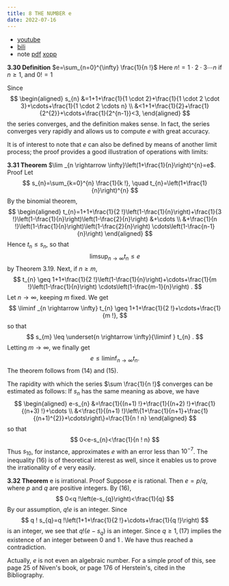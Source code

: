 ```yaml
---
title: 8 THE NUMBER e
date: 2022-07-16
---
```


* [youtube](https://youtu.be/G7IFz0nlmgo)
* [bili](https://www.bilibili.com/video/BV1m8411s7At/)
* note [pdf](https://github.com/chen-gz/bed2/blob/b590a02f3a9e146a3f1e04f18fd66732c27014ff/19%20THE%20NUMBER%20e.pdf) [xopp](https://github.com/chen-gz/bed2/blob/b590a02f3a9e146a3f1e04f18fd66732c27014ff/19%20THE%20NUMBER%20e.xopp)

**3.30 Definition** $e=\sum_{n=0}^{\infty} \frac{1}{n !}$
Here $n !=1 \cdot 2 \cdot 3 \cdots n$ if $n \geq 1$, and $0 !=1$

Since
$$
\begin{aligned}
s_{n} &=1+1+\frac{1}{1 \cdot 2}+\frac{1}{1 \cdot 2 \cdot 3}+\cdots+\frac{1}{1 \cdot 2 \cdots n} \\
&<1+1+\frac{1}{2}+\frac{1}{2^{2}}+\cdots+\frac{1}{2^{n-1}}<3,
\end{aligned}
$$
the series converges, and the definition makes sense. In fact, the series converges very rapidly and allows us to compute $e$ with great accuracy.

It is of interest to note that $e$ can also be defined by means of another limit process; the proof provides a good illustration of operations with limits:

**3.31 Theorem** $\lim _{n \rightarrow \infty}\left(1+\frac{1}{n}\right)^{n}=e$.
Proof Let
$$
s_{n}=\sum_{k=0}^{n} \frac{1}{k !}, \quad t_{n}=\left(1+\frac{1}{n}\right)^{n}
$$
By the binomial theorem,
$$
\begin{aligned}
t_{n}=1+1+\frac{1}{2 !}\left(1-\frac{1}{n}\right)+\frac{1}{3 !}\left(1-\frac{1}{n}\right)\left(1-\frac{2}{n}\right) &+\cdots \\
&+\frac{1}{n !}\left(1-\frac{1}{n}\right)\left(1-\frac{2}{n}\right) \cdots\left(1-\frac{n-1}{n}\right)
\end{aligned}
$$
Hence $t_{n} \leq s_{n}$, so that
$$
\limsup _{n \rightarrow \infty} t_{n} \leq e
$$
by Theorem 3.19. Next, if $n \geq m$,
$$
t_{n} \geq 1+1+\frac{1}{2 !}\left(1-\frac{1}{n}\right)+\cdots+\frac{1}{m !}\left(1-\frac{1}{n}\right) \cdots\left(1-\frac{m-1}{n}\right) .
$$
Let $n \rightarrow \infty$, keeping $m$ fixed. We get
$$
\liminf _{n \rightarrow \infty} t_{n} \geq 1+1+\frac{1}{2 !}+\cdots+\frac{1}{m !},
$$
so that
$$
s_{m} \leq \underset{n \rightarrow \infty}{\liminf } t_{n} .
$$
Letting $m \rightarrow \infty$, we finally get
$$
e \leq \liminf _{n \rightarrow \infty} t_{n} .
$$
The theorem follows from (14) and (15).

The rapidity with which the series $\sum \frac{1}{n !}$ converges can be estimated as follows: If $s_{n}$ has the same meaning as above, we have
$$
\begin{aligned}
e-s_{n} &=\frac{1}{(n+1) !}+\frac{1}{(n+2) !}+\frac{1}{(n+3) !}+\cdots \\
&<\frac{1}{(n+1) !}\left\{1+\frac{1}{n+1}+\frac{1}{(n+1)^{2}}+\cdots\right\}=\frac{1}{n ! n}
\end{aligned}
$$
so that
$$
0<e-s_{n}<\frac{1}{n ! n}
$$
Thus $s_{10}$, for instance, approximates $e$ with an error less than $10^{-7}$. The inequality (16) is of theoretical interest as well, since it enables us to prove the irrationality of $e$ very easily.



**3.32 Theorem** e is irrational.
Proof Suppose $e$ is rational. Then $e=p / q$, where $p$ and $q$ are positive integers. By (16),
$$
0<q !\left(e-s_{q}\right)<\frac{1}{q}
$$
By our assumption, $q ! e$ is an integer. Since
$$
q ! s_{q}=q !\left(1+1+\frac{1}{2 !}+\cdots+\frac{1}{q !}\right)
$$
is an integer, we see that $q !\left(e-s_{q}\right)$ is an integer.
Since $q \geq 1,(17)$ implies the existence of an integer between 0 and 1 . We have thus reached a contradiction.

Actually, $e$ is not even an algebraic number. For a simple proof of this, see page 25 of Niven's book, or page 176 of Herstein's, cited in the Bibliography.
